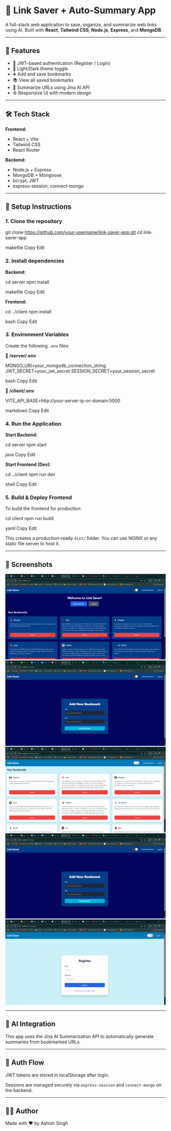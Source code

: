 # 🔖 Link Saver + Auto-Summary App

A full-stack web application to save, organize, and summarize web links using AI. Built with **React**, **Tailwind CSS**, **Node.js**, **Express**, and **MongoDB**.

---

## 🌟 Features

- 🔐 JWT-based authentication (Register / Login)
- 🌙 Light/Dark theme toggle
- ➕ Add and save bookmarks
- 📚 View all saved bookmarks
- 🤖 Summarize URLs using Jina AI API
- ⚙️ Responsive UI with modern design

---

## 🛠️ Tech Stack

**Frontend:**

- React + Vite
- Tailwind CSS
- React Router

**Backend:**

- Node.js + Express
- MongoDB + Mongoose
- bcrypt, JWT
- express-session, connect-mongo

---

## 🚀 Setup Instructions

### 1. Clone the repository

git clone https://github.com/your-username/link-saver-app.git
cd link-saver-app

makefile
Copy
Edit

### 2. Install dependencies

**Backend:**

cd server
npm install

makefile
Copy
Edit

**Frontend:**

cd ../client
npm install

bash
Copy
Edit

### 3. Environment Variables

Create the following `.env` files:

**📁 /server/.env**

MONGO_URI=your_mongodb_connection_string
JWT_SECRET=your_jwt_secret
SESSION_SECRET=your_session_secret

bash
Copy
Edit

**📁 /client/.env**

VITE_API_BASE=http://your-server-ip-or-domain:5000

markdown
Copy
Edit

### 4. Run the Application

**Start Backend:**

cd server
npm start

java
Copy
Edit

**Start Frontend (Dev):**

cd ../client
npm run dev

shell
Copy
Edit

### 5. Build & Deploy Frontend

To build the frontend for production:

cd client
npm run build

yaml
Copy
Edit

This creates a production-ready `dist/` folder. You can use NGINX or any static file server to host it.

---

## 📸 Screenshots

![Image 1](./assets/image1.png)
![Image 2](./assets/image2.png)
![Image 3](./assets/image3.png)
![Image 4](./assets/image4.png)
![Image 5](./assets/image5.png)

---

## 🧠 AI Integration

This app uses the Jina AI Summarization API to automatically generate summaries from bookmarked URLs.

---

## 🔐 Auth Flow

JWT tokens are stored in localStorage after login.

Sessions are managed securely via `express-session` and `connect-mongo` on the backend.

---

## 👨‍💻 Author

Made with ❤️ by Ashish Singh
